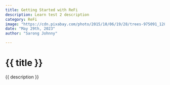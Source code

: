 ```yaml
---
title: Getting Started with ReFi
description: Learn test 2 description
category: ReFi
image: "https://cdn.pixabay.com/photo/2015/10/06/19/28/trees-975091_1280.jpg"
date: "May 29th, 2023"
author: "Sarong Johnny"

---
```


# {{ title }}

{{ description }}
